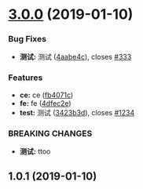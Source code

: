 # [3.0.0](https://github.com/j710328466/j710328466.github.io/compare/v1.0.1...v3.0.0) (2019-01-10)


### Bug Fixes

* **测试:** 测试 ([4aabe4c](https://github.com/j710328466/j710328466.github.io/commit/4aabe4c)), closes [#333](https://github.com/j710328466/j710328466.github.io/issues/333)


### Features

* **ce:** ce ([fb4071c](https://github.com/j710328466/j710328466.github.io/commit/fb4071c))
* **fe:** fe ([4dfec2e](https://github.com/j710328466/j710328466.github.io/commit/4dfec2e))
* **test:** 测试 ([3423b3d](https://github.com/j710328466/j710328466.github.io/commit/3423b3d)), closes [#1234](https://github.com/j710328466/j710328466.github.io/issues/1234)


### BREAKING CHANGES

* **测试:** ttoo



## 1.0.1 (2019-01-10)



